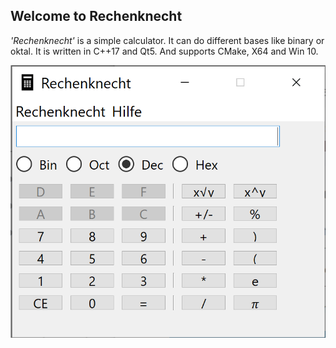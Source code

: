 ## Welcome to Rechenknecht

_'Rechenknecht'_ is a simple calculator. It can do different bases like binary or oktal. It is written in C++17 and Qt5. And supports CMake, X64 and Win 10.

![Screenshot](../Screenshot.png)

